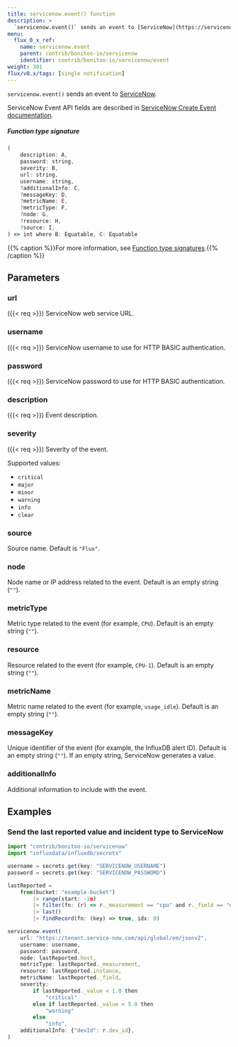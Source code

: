 ```yaml
---
title: servicenow.event() function
description: >
  `servicenow.event()` sends an event to [ServiceNow](https://servicenow.com/).
menu:
  flux_0_x_ref:
    name: servicenow.event
    parent: contrib/bonitoo-io/servicenow
    identifier: contrib/bonitoo-io/servicenow/event
weight: 301
flux/v0.x/tags: [single notification]
---
```


<!------------------------------------------------------------------------------

IMPORTANT: This page was generated from comments in the Flux source code. Any
edits made directly to this page will be overwritten the next time the
documentation is generated. 

To make updates to this documentation, update the function comments above the
function definition in the Flux source code:

https://github.com/influxdata/flux/blob/master/stdlib/contrib/bonitoo-io/servicenow/servicenow.flux#L83-L136

Contributing to Flux: https://github.com/influxdata/flux#contributing
Fluxdoc syntax: https://github.com/influxdata/flux/blob/master/docs/fluxdoc.md

------------------------------------------------------------------------------->

`servicenow.event()` sends an event to [ServiceNow](https://servicenow.com/).

ServiceNow Event API fields are described in
[ServiceNow Create Event documentation](https://docs.servicenow.com/bundle/paris-it-operations-management/page/product/event-management/task/t_EMCreateEventManually.html).

##### Function type signature

```js
(
    description: A,
    password: string,
    severity: B,
    url: string,
    username: string,
    ?additionalInfo: C,
    ?messageKey: D,
    ?metricName: E,
    ?metricType: F,
    ?node: G,
    ?resource: H,
    ?source: I,
) => int where B: Equatable, C: Equatable
```

{{% caption %}}For more information, see [Function type signatures](/flux/v0.x/function-type-signatures/).{{% /caption %}}

## Parameters

### url
({{< req >}})
ServiceNow web service URL.



### username
({{< req >}})
ServiceNow username to use for HTTP BASIC authentication.



### password
({{< req >}})
ServiceNow password to use for HTTP BASIC authentication.



### description
({{< req >}})
Event description.



### severity
({{< req >}})
Severity of the event.

Supported values:
- `critical`
- `major`
- `minor`
- `warning`
- `info`
- `clear`

### source

Source name. Default is `"Flux"`.



### node

Node name or IP address related to the event.
Default is an empty string (`""`).



### metricType

Metric type related to the event (for example, `CPU`).
Default is an empty string (`""`).



### resource

Resource related to the event (for example, `CPU-1`).
Default is an empty string (`""`).



### metricName

Metric name related to the event (for example, `usage_idle`).
Default is an empty string (`""`).



### messageKey

Unique identifier of the event (for example, the InfluxDB alert ID).
Default is an empty string (`""`).
If an empty string, ServiceNow generates a value.



### additionalInfo

Additional information to include with the event.




## Examples

### Send the last reported value and incident type to ServiceNow

```js
import "contrib/bonitoo-io/servicenow"
import "influxdata/influxdb/secrets"

username = secrets.get(key: "SERVICENOW_USERNAME")
password = secrets.get(key: "SERVICENOW_PASSWORD")

lastReported =
    from(bucket: "example-bucket")
        |> range(start: -1m)
        |> filter(fn: (r) => r._measurement == "cpu" and r._field == "usage_idle")
        |> last()
        |> findRecord(fn: (key) => true, idx: 0)

servicenow.event(
    url: "https://tenant.service-now.com/api/global/em/jsonv2",
    username: username,
    password: password,
    node: lastReported.host,
    metricType: lastReported._measurement,
    resource: lastReported.instance,
    metricName: lastReported._field,
    severity:
        if lastReported._value < 1.0 then
            "critical"
        else if lastReported._value < 5.0 then
            "warning"
        else
            "info",
    additionalInfo: {"devId": r.dev_id},
)

```

